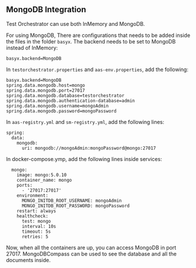 ## MongoDB Integration

Test Orchestrator can use both InMemory and MongoDB.

For using MongoDB, There are configurations that needs to be added inside the files in the folder `basyx`. The backend needs to be set to MongoDB instead of InMemory:

```
basyx.backend=MongoDB
```

In `testorchestrator.properties` and `aas-env.properties`, add the following:

```
basyx.backend=MongoDB
spring.data.mongodb.host=mongo
spring.data.mongodb.port=27017
spring.data.mongodb.database=testorchestrator
spring.data.mongodb.authentication-database=admin
spring.data.mongodb.username=mongoAdmin
spring.data.mongodb.password=mongoPassword
```

In `aas-registry.yml` and `sm-registry.yml`, add the following lines:

```
spring:
  data:
    mongodb:
      uri: mongodb://mongoAdmin:mongoPassword@mongo:27017
```

In docker-compose.ymp, add the following lines inside services:

```
  mongo:
    image: mongo:5.0.10
    container_name: mongo
    ports:
      - '27017:27017'
    environment:
      MONGO_INITDB_ROOT_USERNAME: mongoAdmin
      MONGO_INITDB_ROOT_PASSWORD: mongoPassword
    restart: always
    healthcheck:
      test: mongo
      interval: 10s
      timeout: 5s
      retries: 5
```

Now, when all the containers are up, you can access MongoDB in port 27017. MongoDBCompass can be used to see the database and all the documents inside. 